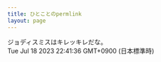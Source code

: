 ```yaml
---
title: ひとことのpermlink
layout: page
---
```

<div class="box" dt="1689687696329">
  ジョディスミスはキレッキレだな。
  <div class="content is-small">Tue Jul 18 2023 22:41:36 GMT+0900 (日本標準時)</div>
</div>